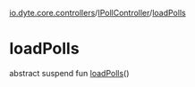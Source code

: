 [io.dyte.core.controllers](../index.md)/[IPollController](index.md)/[loadPolls](load-polls.md)

# loadPolls


abstract suspend fun [loadPolls](load-polls.md)()

